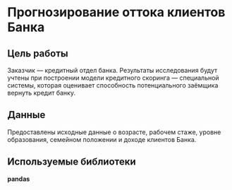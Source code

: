 # Прогнозирование оттока клиентов Банка

## Цель работы

Заказчик — кредитный отдел банка. Результаты исследования будут учтены при построении модели кредитного скоринга — специальной системы, которая оценивает способность потенциального заёмщика вернуть кредит банку.

## Данные

Предоставлены исходные данные о возрасте, рабочем стаже, уровне образования, семейном положении и доходе клиентов Банка.

## Используемые библиотеки

**pandas**
